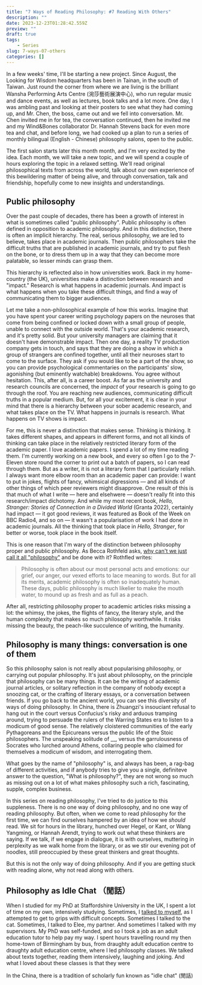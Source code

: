 ```yaml
---
title: "7 Ways of Reading Philosophy: #7 Reading With Others"
description: ""
date: 2023-12-23T01:28:42.559Z
preview: ""
draft: true
tags:
    - Series
slug: 7-ways-07-others
categories: []
---
```


In a few weeks' time, I'll be starting a new project. Since August, the Looking for Wisdom headquarters has been in Tainan, in the south of Taiwan. Just round the corner from where we are living is the brilliant Wansha Performing Arts Centre (涴莎藝術展演中心), who run regular music and dance events, as well as lectures, book talks and a lot more. One day, I was ambling past and looking at their posters to see what they had coming up, and Mr. Chen, the boss, came out and we fell into conversation. Mr. Chen invited me in for tea, the conversation continued, then he invited me and my Wind&Bones collaborator Dr. Hannah Stevens back for even more tea and chat, and before long, we had cooked up a plan to run a series of monthly bilingual (English - Chinese) philosophy salons, open to the public.

The first salon starts later this month month, and I'm very excited by the idea. Each month, we will take a new topic, and we will spend a couple of hours exploring the topic in a relaxed setting. We'll read original philosophical texts from across the world, talk about our own experience of this bewildering matter of being alive, and through conversation, talk and friendship, hopefully come to new insights and understandings.

## Public philosophy
Over the past couple of decades, there has been a growth of interest in what is sometimes called "public philosophy". Public philosophy is often defined in opposition to academic philosophy. And in this distinction, there is often an implicit hierarchy. The real, serious philosophy, we are led to believe, takes place in academic journals. Then public philosophers take the difficult truths that are published in academic journals, and try to put flesh on the bone, or to dress them up in a way that they can become more palatable, so lesser minds can grasp them.

This hierarchy is reflected also in how universities work. Back in my home-country (the UK), universities make a distinction between research and "impact." Research is what happens in academic journals. And impact is what happens when you take these difficult things, and find a way of communicating them to bigger audiences.

Let me take a non-philosophical example of how this works. Imagine that you have spent your career writing psychology papers on the neuroses that come from being confined or locked down with a small group of people, unable to connect with the outside world. That's your academic research, and it's pretty solid. But your university managers are claiming that it doesn't have demonstrable impact. Then one day, a reality TV production company gets in touch, and says that they are doing a show in which a group of strangers are confined together, until all their neuroses start to come to the surface. They ask if you would like to be a part of the show, so you can provide psychological commentaries on the participants' slow, agonishing (but eminently watchable) breakdowns. You agree without hesitation. This, after all, is a career boost. As far as the university and research councils are concerned, the *impact* of your research is going to go through the roof. You are reaching new audiences, communicating difficult truths in a popular medium. But, for all your excitement, it is clear in your mind that there is a hierarchy between your sober academic research, and what takes place on the TV. What happens in journals is research. What happens on TV shows is impact. 

For me, this is never a distinction that makes sense. Thinking is thinking. It takes different shapes, and appears in different forms, and not all kinds of thinking can take place in the relatively restricted literary form of the academic paper. I love academic papers. I spend a lot of my time reading them. I'm currently working on a new book, and every so often I go to the 7-Eleven store round the corner to print out a batch of papers, so I can read through them. But as a writer, it is not a literary form that I particularly relish. I always want more elbow room than an academic paper can provide: I want to put in jokes, flights of fancy, whimsical digressions — and all kinds of other things of which peer reviewers might disapprove. One result of this is that much of what I write — here and elsehwere — doesn't really fit into this research/impact dichotomy. And while my most recent book, *Hello, Stranger: Stories of Connection in a Divided World* (Granta 2022), certainly had impact — it got good reviews, it was featured as Book of the Week on BBC Radio4, and so on — it wasn't a popularisation of work I had done in academic journals. All the thinking that took place in *Hello, Stranger*, for better or worse, took place in the book itself.

This is one reason that I'm wary of the distinction between philosophy proper and public philosophy. As Becca Rothfeld asks, [why can't we just call it all "philosophy"](https://www.oxfordpublicphilosophy.com/two/what-is-public-philosophy) and be done with it? Rothfled writes:

> Philosophy is often about our most personal acts and emotions: our grief, our anger, our vexed efforts to lace meaning to words. But for all its merits, academic philosophy is often so inadequately human. These days, public philosophy is much likelier to make the mouth water, to mound up as fresh and as full as a peach.

After all, restricting philosophy proper to academic articles risks missing a lot: the whimsy, the jokes, the flights of fancy, the literary style, and the human complexity that makes so much philosophy worthwhile. It risks missing the beauty, the peach-like succulence of writing, the humanity.

## Philosophy is many things: conversation is one of them
So this philosophy salon is not really about popularising philosophy, or carrying out popular philosophy. It's just about philosophy, on the principle that philosophy can be many things. It can be the writing of academic journal articles, or solitary reflection in the company of nobody except a snoozing cat, or the crafting of literary essays, or a conversation between friends. If you go back to the ancient world, you can see this diversity of ways of doing philosophy. In China, there is Zhuangzi's insouciant refusal to hang out in the court versus Confucius's risky and arduous tramping around, trying to persuade the rulers of the Warring States era to listen to a modicum of good sense. The relatively cloistered communities of the early Pythagoreans and the Epicureans versus the public life of the Stoic philosophers. The unspeaking solitude of __, versus the garrulousness of Socrates who lurched around Athens, collaring people who claimed for themselves a modicum of wisdom, and interrogating them. 
 
What goes by the name of "philosophy" is, and always has been, a rag-bag of different activities, and if anybody tries to give you a single, definiteve answer to the question, "What is philosophy?", they are not wrong so much as missing out on a lot of what makes philosophy such a rich, fascinating, supple, complex business. 

In this series on reading philosophy, I've tried to do justice to this suppleness. There is no one way of doing philosophy, and no one way of reading philosophy. But often, when we come to read philosophy for the first time, we can find ourselves hampered by an idea of how we *should* read. We sit for hours in the library, hunched over Hegel, or Kant, or Wang Yangming, or Hannah Arendt, trying to work out what these thinkers are saying. If we talk, if we engage in dialogue, it is with ourselves, muttering in perplexity as we walk home from the library, or as we stir our evening pot of noodles, still preoccupied by these great thinkers and great thoughts. 

But this is not the only way of doing philosophy. And if you are getting stuck with reading alone, why not read along with others.

## Philosophy as Idle Chat （閒話）

When I studied for my PhD at Staffordshire University in the UK, I spent a lot of time on my own, intensively studying. Sometimes, I [talked to myself](), as I attempted to get to grips with difficult concepts. Sometimes I talked to the cat. Sometimes, I talked to Elee, my partner. And sometimes I talked with my supervisors. My PhD was self-funded, and so I took a job as an adult education tutor to help pay my way. I spent hours travelling round my then home-town of Birmingham by bus, from draughty adult education centre to draughty adult education centre, where I led philosophy classes. We talked about texts together, reading them intensively, laughing and joking. And what I loved about these classes is that they were 

In the China, there is a tradition of scholarly fun known as "idle chat" (閒話) 